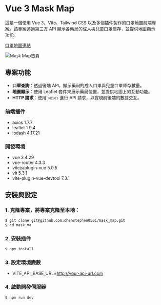 # Vue 3 Mask Map

這是一個使用 Vue 3、Vite、Tailwind CSS 以及多個插件製作的口罩地圖前端專案。該專案透過第三方 API 顯示各藥局的成人與兒童口罩庫存，並提供地圖顯示功能。

[口罩地圖連結](https://maskmap0.netlify.app/)

![Mask Map首頁](/public/image/mask_map.gif)


## 專案功能

- **口罩查詢**：透過後端 API，顯示藥局的成人口罩與兒童口罩庫存數量。
- **地圖顯示**：使用 Leaflet 套件來展示藥局位置，並提供地圖上的互動功能。
- **HTTP 請求**：使用 `axios` 進行 API 請求，以實現前後端的數據交互。

### 前端插件

- axios 1.7.7
- leaflet 1.9.4
- lodash 4.17.21

### 開發環境

- vue 3.4.29
- vue-router 4.3.3 
- vitejs/plugin-vue 5.0.5 
- vit 5.3.1 
- vite-plugin-vue-devtool 7.3.1 

## 安裝與設定

### 1. 克隆專案，將專案克隆至本地：

```bash
$ git clone git@github.com:chenstephen0501/mask_map.git
$ cd mask_ma
```

### 2. 安裝插件
```bash
$ npm install
```

### 3. 設定環境變數
- VITE_API_BASE_URL=http://your-api-url.com

### 4. 啟動開發伺服器
```bash
$ npm run dev
```